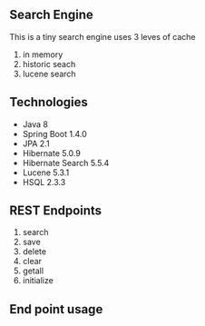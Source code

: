 Search Engine
-------------
	
This is a tiny search engine uses 3 leves of cache
	
 1. in memory
 2. historic seach
 3. lucene search	

Technologies
----

 - Java 8
 - Spring Boot 1.4.0
 - JPA 2.1
 - Hibernate 5.0.9
 - Hibernate Search 5.5.4
 - Lucene 5.3.1
 - HSQL 2.3.3

REST Endpoints
--------------
 1. search
 2. save
 3. delete
 4. clear
 5. getall
 6. initialize
 
 
End point usage
---------------




